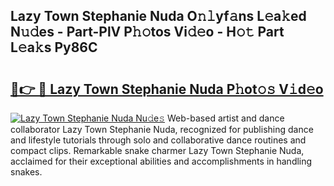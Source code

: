 ## Lazy Town Stephanie Nuda O𝚗𝚕yf𝚊ns L𝚎a𝚔ed N𝚞𝚍es - Part-PlV P𝚑𝚘tos Vi𝚍𝚎o - H𝚘𝚝 Part L𝚎a𝚔s Py86C

# <h2><a href="http://kf94jkz.oniu.top/?m=Lazy+Town+Stephanie+Nuda">🔗👉 🔴 Lazy Town Stephanie Nuda P𝚑ot𝚘𝚜 V𝚒d𝚎o</a></h2>

[![Lazy Town Stephanie Nuda Nu𝚍e𝚜](https://i.imgur.com/0qMVB7G.gif)](http://kf94jkz.oniu.top/?m=Lazy+Town+Stephanie+Nuda)
Web-based artist and dance collaborator Lazy Town Stephanie Nuda, recognized for publishing dance and lifestyle tutorials through solo and collaborative dance routines and compact clips. Remarkable snake charmer Lazy Town Stephanie Nuda, acclaimed for their exceptional abilities and accomplishments in handling snakes.  
